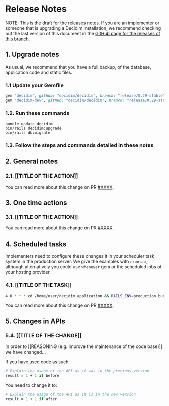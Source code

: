 # Release Notes


NOTE: This is the draft for the releases notes. If you are an implementer or someone that is upgrading a Decidim installation, we recommend
checking out the last version of this document in the [GitHub page for the releases of this branch](https://github.com/decidim/decidim/releases/).

## 1. Upgrade notes

As usual, we recommend that you have a full backup, of the database, application code and static files.

### 1.1 Update your Gemfile

```ruby
gem "decidim", github: "decidim/decidim", branch: "release/0.29-stable"
gem "decidim-dev", github: "decidim/decidim", branch: "release/0.29-stable"
```

### 1.2. Run these commands

```console
bundle update decidim
bin/rails decidim:upgrade
bin/rails db:migrate
```

### 1.3. Follow the steps and commands detailed in these notes

## 2. General notes

### 2.1. [[TITLE OF THE ACTION]]

You can read more about this change on PR [\#XXXX](https://github.com/decidim/decidim/pull/XXXX).

## 3. One time actions

### 3.1. [[TITLE OF THE ACTION]]

You can read more about this change on PR [\#XXXX](https://github.com/decidim/decidim/pull/XXXX).

## 4. Scheduled tasks

Implementers need to configure these changes it in your scheduler task system in the production server. We give the examples
 with `crontab`, although alternatively you could use `whenever` gem or the scheduled jobs of your hosting provider.

### 4.1. [[TITLE OF THE TASK]]

```bash
4 0 * * * cd /home/user/decidim_application && RAILS_ENV=production bundle exec rails decidim:TASK
```

You can read more about this change on PR [\#XXXX](https://github.com/decidim/decidim/pull/XXXX).

## 5. Changes in APIs

### 5.4. [[TITLE OF THE CHANGE]]

In order to [[REASONING (e.g. improve the maintenance of the code base)]] we have changed...

If you have used code as such:

```ruby
# Explain the usage of the API as it was in the previous version
result = 1 + 1 if before
```

You need to change it to:

```ruby
# Explain the usage of the API as it is in the new version
result = 1 + 1 if after
```
